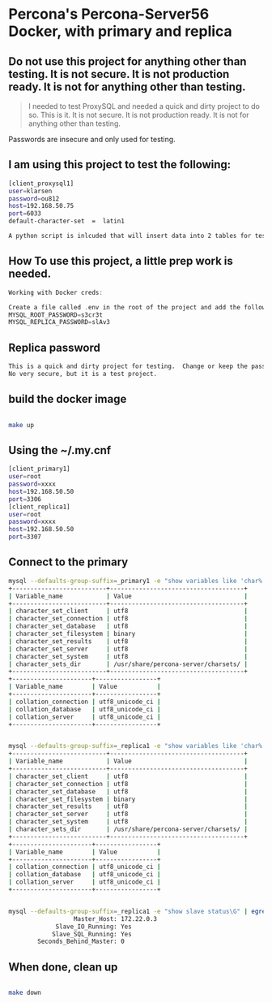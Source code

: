 # Percona's Percona-Server56 Docker, with primary and replica 

## Do not use this project for anything other than testing.  It is not secure. It is not production ready.  It is not for anything other than testing.

> I needed to test ProxySQL and needed a quick and dirty project to do so.  This is it.  It is not secure.  It is not production ready.  It is not for anything other than testing.


Passwords are insecure and only used for testing.


## I am using this project to test the following:
```bash
[client_proxysql1]
user=klarsen
password=ou812
host=192.168.50.75
port=6033
default-character-set  =  latin1

A python script is inlcuded that will insert data into 2 tables for testing ProxySQL.
```

## How To use this project, a little prep work is needed. 
```Go
Working with Docker creds:

Create a file called .env in the root of the project and add the following:
MYSQL_ROOT_PASSWORD=s3cr3t
MYSQL_REPLICA_PASSWORD=slAv3

```

## Replica password
```bash
This is a quick and dirty project for testing.  Change or keep the passwords.
No very secure, but it is a test project.

```


## build the docker image
```bash

make up
```

## Using the ~/.my.cnf
```bash
[client_primary1]
user=root
password=xxxx
host=192.168.50.50
port=3306
[client_replica1]
user=root
password=xxxx
host=192.168.50.50
port=3307
```


## Connect to the primary
```bash
mysql --defaults-group-suffix=_primary1 -e "show variables like 'char%'; show variables like 'collation%'"
+--------------------------+-------------------------------------+
| Variable_name            | Value                               |
+--------------------------+-------------------------------------+
| character_set_client     | utf8                                |
| character_set_connection | utf8                                |
| character_set_database   | utf8                                |
| character_set_filesystem | binary                              |
| character_set_results    | utf8                                |
| character_set_server     | utf8                                |
| character_set_system     | utf8                                |
| character_sets_dir       | /usr/share/percona-server/charsets/ |
+--------------------------+-------------------------------------+
+----------------------+-----------------+
| Variable_name        | Value           |
+----------------------+-----------------+
| collation_connection | utf8_unicode_ci |
| collation_database   | utf8_unicode_ci |
| collation_server     | utf8_unicode_ci |
+----------------------+-----------------+


mysql --defaults-group-suffix=_replica1 -e "show variables like 'char%'; show variables like 'collation%'"
+--------------------------+-------------------------------------+
| Variable_name            | Value                               |
+--------------------------+-------------------------------------+
| character_set_client     | utf8                                |
| character_set_connection | utf8                                |
| character_set_database   | utf8                                |
| character_set_filesystem | binary                              |
| character_set_results    | utf8                                |
| character_set_server     | utf8                                |
| character_set_system     | utf8                                |
| character_sets_dir       | /usr/share/percona-server/charsets/ |
+--------------------------+-------------------------------------+
+----------------------+-----------------+
| Variable_name        | Value           |
+----------------------+-----------------+
| collation_connection | utf8_unicode_ci |
| collation_database   | utf8_unicode_ci |
| collation_server     | utf8_unicode_ci |
+----------------------+-----------------+


mysql --defaults-group-suffix=_replica1 -e "show slave status\G" | egrep "Slave_IO_Running:|Slave_SQL_Running:|Seconds_Behind_Master:|Master_Host:" | grep -v W
                  Master_Host: 172.22.0.3
             Slave_IO_Running: Yes
            Slave_SQL_Running: Yes
        Seconds_Behind_Master: 0

```

## When done, clean up
```bash

make down
```